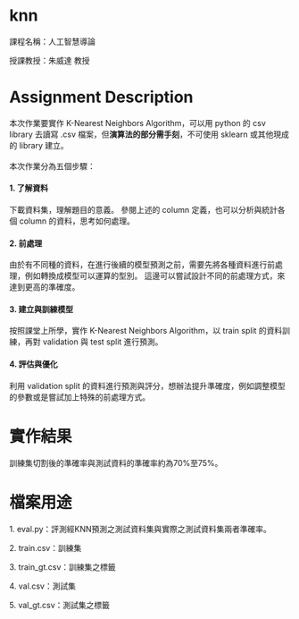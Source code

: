 # knn
<p>課程名稱：人工智慧導論</p>
<p>授課教授：朱威達 教授</p>

# Assignment Description
本次作業要實作 K-Nearest Neighbors Algorithm，可以用 python 的 csv library 去讀寫 .csv 檔案，但<b>演算法的部分需手刻</b>，不可使用 sklearn 或其他現成的 library 建立。<br>
<br>
本次作業分為五個步驟：<br>
<h4>1. 了解資料</h4>
下載資料集，理解題目的意義。
參閱上述的 column 定義，也可以分析與統計各個 column 的資料，思考如何處理。
<h4>2. 前處理</h4>
由於有不同種的資料，在進行後續的模型預測之前，需要先將各種資料進行前處理，例如轉換成模型可以運算的型別。
這邊可以嘗試設計不同的前處理方式，來達到更高的準確度。
<h4>3. 建立與訓練模型</h4>
按照課堂上所學，實作 K-Nearest Neighbors Algorithm，以 train split 的資料訓練，再對 validation 與 test split 進行預測。
<h4>4. 評估與優化</h4>
利用 validation split 的資料進行預測與評分，想辦法提升準確度，例如調整模型的參數或是嘗試加上特殊的前處理方式。

# 實作結果
<p>訓練集切割後的準確率與測試資料的準確率約為70%至75%。</p>

# 檔案用途
<p>1. eval.py：評測經KNN預測之測試資料集與實際之測試資料集兩者準確率。</p>
<p>2. train.csv：訓練集</p>
<p>3. train_gt.csv：訓練集之標籤</p>
<p>4. val.csv：測試集</p>
<p>5. val_gt.csv：測試集之標籤</p>
